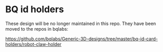 # BQ id holders

These design will be no longer maintained in this repo. They have been moved to the repos in bqlabs:

https://github.com/bqlabs/Generic-3D-designs/tree/master/bq-id-card-holders/robot-claw-holder


